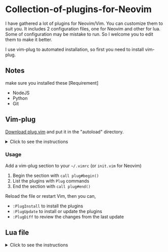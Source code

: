 # Collection-of-plugins-for-Neovim

I have gathered a lot of plugins for Neovim/Vim. You can customize them to suit you. It includes 2 configuration files, one for Neovim and other for lua. Some of configuration may be mistake to run. So I welcome you to edit them to make it better.

I use vim-plug to automated installation, so first you need to install vim-plug.

## Notes

make sure you installed these [Requirement]
- NodeJS
- Python
- Git


## Vim-plug

[Download plug.vim](https://raw.githubusercontent.com/junegunn/vim-plug/master/plug.vim)
and put it in the "autoload" directory.

<details>
<summary>Click to see the instructions</summary>

### Vim

#### Unix

```sh
curl -fLo ~/.vim/autoload/plug.vim --create-dirs \
    https://raw.githubusercontent.com/junegunn/vim-plug/master/plug.vim
```

You can automate the process by putting the command in your Vim configuration
file as suggested [here][auto].

[auto]: https://github.com/junegunn/vim-plug/wiki/tips#automatic-installation


#### Windows (PowerShell)

```powershell
iwr -useb https://raw.githubusercontent.com/junegunn/vim-plug/master/plug.vim |`
    ni $HOME/vimfiles/autoload/plug.vim -Force
```

### Neovim

#### Unix, Linux

```sh
sh -c 'curl -fLo "${XDG_DATA_HOME:-$HOME/.local/share}"/nvim/site/autoload/plug.vim --create-dirs \
       https://raw.githubusercontent.com/junegunn/vim-plug/master/plug.vim'
```

#### Linux (Flatpak)

```sh
curl -fLo ~/.var/app/io.neovim.nvim/data/nvim/site/autoload/plug.vim --create-dirs \
    https://raw.githubusercontent.com/junegunn/vim-plug/master/plug.vim
```

#### Windows (PowerShell)

```powershell
iwr -useb https://raw.githubusercontent.com/junegunn/vim-plug/master/plug.vim |`
    ni "$(@($env:XDG_DATA_HOME, $env:LOCALAPPDATA)[$null -eq $env:XDG_DATA_HOME])/nvim-data/site/autoload/plug.vim" -Force
```

</details>

### Usage

Add a vim-plug section to your `~/.vimrc` (or `init.vim` for Neovim)

1. Begin the section with `call plug#begin()`
1. List the plugins with `Plug` commands
1. End the section with `call plug#end()`



Reload the file or restart Vim, then you can,

* `:PlugInstall` to install the plugins
* `:PlugUpdate` to install or update the plugins
* `:PlugDiff` to review the changes from the last update


## Lua file

<details>
<summary>Click to see the instructions</summary>

### Neovim

#### Unix, Linux

```sh
sh -c 'curl -fLo "${XDG_DATA_HOME:-$HOME/.config}"/nvim \
       https://github.com/congnghe88/Collection-of-plugins-for-Neovim/tree/main/init.lua'
```

#### Linux (Flatpak)

```sh
curl -fLo ~/.var/app/io.neovim.nvim/data/nvim \
    https://github.com/congnghe88/Collection-of-plugins-for-Neovim/tree/main/init.lua'
```

#### Windows (PowerShell)

```powershell
iwr -useb https://github.com/congnghe88/Collection-of-plugins-for-Neovim/tree/main/init.lua |`
    ni "$(@($env:XDG_DATA_HOME, $env:.config)[$null -eq $env:XDG_DATA_HOME])/nvim/init.lua" -Force
```

it looks like this:
```
~/.config/nvim
|
├── lua
|   |
│   ├── config
|   |   |
│   │   ├── autocmds.lua
│   │   ├── keymaps.lua
│   │   ├── lazy.lua
│   │   └── options.lua
|   |
│   └── plugins
|       |
│       ├── spec1.lua
│       ├── **
│       └── spec2.lua
|
└── init.lua

```

</details>

